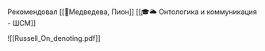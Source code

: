 ---
---



Рекомендовал [[👤Медведева, Пион]] [[🎓🌥️ Онтологика и коммуникация - ШСМ]]

![[Russell_On_denoting.pdf]]